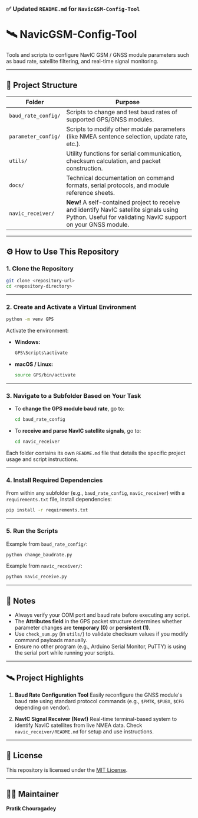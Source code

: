 
### ✅ Updated `README.md` for `NavicGSM-Config-Tool`


# 🛰️ NavicGSM-Config-Tool

Tools and scripts to configure NavIC GSM / GNSS module parameters such as baud rate, satellite filtering, and real-time signal monitoring.

---

## 📁 Project Structure

| Folder | Purpose |
|--------|---------|
| `baud_rate_config/` | Scripts to change and test baud rates of supported GPS/GNSS modules. |
| `parameter_config/` | Scripts to modify other module parameters (like NMEA sentence selection, update rate, etc.). |
| `utils/` | Utility functions for serial communication, checksum calculation, and packet construction. |
| `docs/` | Technical documentation on command formats, serial protocols, and module reference sheets. |
| `navic_receiver/` | **New!** A self-contained project to receive and identify NavIC satellite signals using Python. Useful for validating NavIC support on your GNSS module.

---

## ⚙️ How to Use This Repository

### 1. Clone the Repository

```bash
git clone <repository-url>
cd <repository-directory>
````

---

### 2. Create and Activate a Virtual Environment

```bash
python -m venv GPS
```

Activate the environment:

* **Windows:**

  ```bash
  GPS\Scripts\activate
  ```

* **macOS / Linux:**

  ```bash
  source GPS/bin/activate
  ```

---

### 3. Navigate to a Subfolder Based on Your Task

* To **change the GPS module baud rate**, go to:

  ```bash
  cd baud_rate_config
  ```

* To **receive and parse NavIC satellite signals**, go to:

  ```bash
  cd navic_receiver
  ```

Each folder contains its own `README.md` file that details the specific project usage and script instructions.

---

### 4. Install Required Dependencies

From within any subfolder (e.g., `baud_rate_config`, `navic_receiver`) with a `requirements.txt` file, install dependencies:

```bash
pip install -r requirements.txt
```

---

### 5. Run the Scripts

Example from `baud_rate_config/`:

```bash
python change_baudrate.py
```

Example from `navic_receiver/`:

```bash
python navic_receive.py
```

---

## 📌 Notes

* Always verify your COM port and baud rate before executing any script.
* The **Attributes field** in the GPS packet structure determines whether parameter changes are **temporary (0)** or **persistent (1)**.
* Use `check_sum.py` (in `utils/`) to validate checksum values if you modify command payloads manually.
* Ensure no other program (e.g., Arduino Serial Monitor, PuTTY) is using the serial port while running your scripts.

---

## 🛰️ Project Highlights

1. **Baud Rate Configuration Tool**
   Easily reconfigure the GNSS module's baud rate using standard protocol commands (e.g., `$PMTK`, `$PUBX`, `$CFG` depending on vendor).

2. **NavIC Signal Receiver (New!)**
   Real-time terminal-based system to identify NavIC satellites from live NMEA data.
   Check `navic_receiver/README.md` for setup and use instructions.

---

## 🧠 License

This repository is licensed under the [MIT License](https://opensource.org/licenses/MIT).

---

## 👨‍💻 Maintainer

**Pratik Chouragadey**

```


